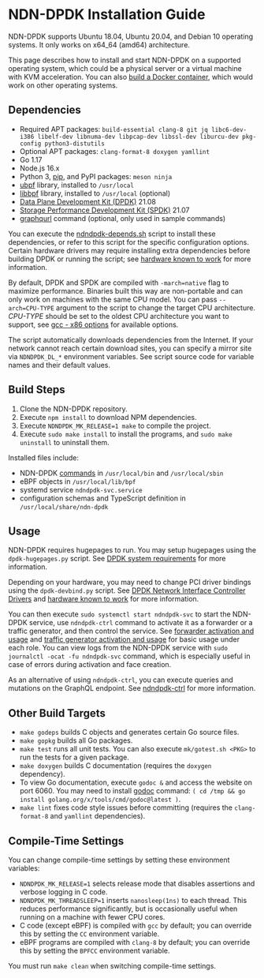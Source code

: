 # NDN-DPDK Installation Guide

NDN-DPDK supports Ubuntu 18.04, Ubuntu 20.04, and Debian 10 operating systems.
It only works on x64\_64 (amd64) architecture.

This page describes how to install and start NDN-DPDK on a supported operating system, which could be a physical server or a virtual machine with KVM acceleration.
You can also [build a Docker container](Docker.md), which would work on other operating systems.

## Dependencies

* Required APT packages: `build-essential clang-8 git jq libc6-dev-i386 libelf-dev libnuma-dev libpcap-dev libssl-dev liburcu-dev pkg-config python3-distutils`
* Optional APT packages: `clang-format-8 doxygen yamllint`
* Go 1.17
* Node.js 16.x
* Python 3, [pip](https://pip.pypa.io/en/stable/installing/), and PyPI packages: `meson ninja`
* [ubpf](https://github.com/iovisor/ubpf) library, installed to `/usr/local`
* [libbpf](https://github.com/libbpf/libbpf) library, installed to `/usr/local` (optional)
* [Data Plane Development Kit (DPDK)](https://www.dpdk.org/) 21.08
* [Storage Performance Development Kit (SPDK)](https://spdk.io/) 21.07
* [graphqurl](https://www.npmjs.com/package/graphqurl) command (optional, only used in sample commands)

You can execute the [ndndpdk-depends.sh](ndndpdk-depends.sh) script to install these dependencies, or refer to this script for the specific configuration options.
Certain hardware drivers may require installing extra dependencies before building DPDK or running the script; see [hardware known to work](hardware.md) for more information.

By default, DPDK and SPDK are compiled with `-march=native` flag to maximize performance.
Binaries built this way are non-portable and can only work on machines with the same CPU model.
You can pass `--arch=CPU-TYPE` argument to the script to change the target CPU architecture.
*CPU-TYPE* should be set to the oldest CPU architecture you want to support, see [gcc - x86 options](https://gcc.gnu.org/onlinedocs/gcc/x86-Options.html) for available options.

The script automatically downloads dependencies from the Internet.
If your network cannot reach certain download sites, you can specify a mirror site via `NDNDPDK_DL_*` environment variables.
See script source code for variable names and their default values.

## Build Steps

1. Clone the NDN-DPDK repository.
2. Execute `npm install` to download NPM dependencies.
3. Execute `NDNDPDK_MK_RELEASE=1 make` to compile the project.
4. Execute `sudo make install` to install the programs, and `sudo make uninstall` to uninstall them.

Installed files include:

* NDN-DPDK [commands](../cmd) in `/usr/local/bin` and `/usr/local/sbin`
* eBPF objects in `/usr/local/lib/bpf`
* systemd service `ndndpdk-svc.service`
* configuration schemas and TypeScript definition in `/usr/local/share/ndn-dpdk`

## Usage

NDN-DPDK requires hugepages to run.
You may setup hugepages using the `dpdk-hugepages.py` script.
See [DPDK system requirements](https://doc.dpdk.org/guides/linux_gsg/sys_reqs.html#use-of-hugepages-in-the-linux-environment) for more information.

Depending on your hardware, you may need to change PCI driver bindings using the `dpdk-devbind.py` script.
See [DPDK Network Interface Controller Drivers](https://doc.dpdk.org/guides/nics/) and [hardware known to work](hardware.md) for more information.

You can then execute `sudo systemctl start ndndpdk-svc` to start the NDN-DPDK service, use `ndndpdk-ctrl` command to activate it as a forwarder or a traffic generator, and then control the service.
See [forwarder activation and usage](forwarder.md) and [traffic generator activation and usage](trafficgen.md) for basic usage under each role.
You can view logs from the NDN-DPDK service with `sudo journalctl -ocat -fu ndndpdk-svc` command, which is especially useful in case of errors during activation and face creation.

As an alternative of using `ndndpdk-ctrl`, you can execute queries and mutations on the GraphQL endpoint.
See [ndndpdk-ctrl](../cmd/ndndpdk-ctrl) for more information.

## Other Build Targets

* `make godeps` builds C objects and generates certain Go source files.
* `make gopkg` builds all Go packages.
* `make test` runs all unit tests.
  You can also execute `mk/gotest.sh <PKG>` to run the tests for a given package.
* `make doxygen` builds C documentation (requires the `doxygen` dependency).
* To view Go documentation, execute `godoc &` and access the website on port 6060.
  You may need to install [godoc](https://pkg.go.dev/golang.org/x/tools/cmd/godoc) command: `( cd /tmp && go install golang.org/x/tools/cmd/godoc@latest )`.
* `make lint` fixes code style issues before committing (requires the `clang-format-8` and `yamllint` dependencies).

## Compile-Time Settings

You can change compile-time settings by setting these environment variables:

* `NDNDPDK_MK_RELEASE=1` selects release mode that disables assertions and verbose logging in C code.
* `NDNDPDK_MK_THREADSLEEP=1` inserts `nanosleep(1ns)` to each thread.
  This reduces performance significantly, but is occasionally useful when running on a machine with fewer CPU cores.
* C code (except eBPF) is compiled with `gcc` by default; you can override this by setting the `CC` environment variable.
* eBPF programs are compiled with `clang-8` by default; you can override this by setting the `BPFCC` environment variable.

You must run `make clean` when switching compile-time settings.
